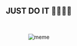 <h2 align="center">JUST DO IT 🚀🚀🚀🚀</h2>

<br>

<p align="center">
  <img src="https://pics.me.me/i-wanna-code-but-i-dont-know-how-to-get-66204361.png" alt="meme" />
</p>
